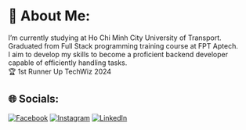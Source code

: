 # 💫 About Me:
I’m currently studying at Ho Chi Minh City University of Transport.<br>Graduated from Full Stack programming training course at FPT Aptech.<br>I aim to develop my skills to become a proficient backend developer capable of efficiently handling tasks.<br>🏆 1st Runner Up TechWiz 2024



## 🌐 Socials:
[![Facebook](https://img.shields.io/badge/Facebook-%231877F2.svg?logo=Facebook&logoColor=white)](https://facebook.com/QUAN.CUBER) [![Instagram](https://img.shields.io/badge/Instagram-%23E4405F.svg?logo=Instagram&logoColor=white)](https://instagram.com/_m.quannnnnnnnn) [![LinkedIn](https://img.shields.io/badge/LinkedIn-%230077B5.svg?logo=linkedin&logoColor=white)](https://linkedin.com/in/mminhquann2508) 


